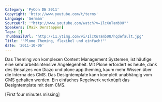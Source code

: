 ```yaml
---
Category: 'PyCon DE 2011'
Copyright: 'http://www.youtube.com/t/terms'
Language: 'German'
SourceUrl: '"http://www.youtube.com/watch?v=1lcXuTamb0U"'
Speakers: [Maik Derstappen]
Tags: []
ThumbnailUrl: 'http://i1.ytimg.com/vi/1lcXuTamb0U/hqdefault.jpg'
Title: '"Plone Theming, flexibel und einfach!"'
date: '2011-10-06'
---
```

Das Theming von komplexen Content Management Systemen, ist häufige eine sehr arbeitsintensive Angelegenheit. Mit Plone erfordert es heute, dank des Einsatzes von Diazo und plone.app.theming, kaum mehr Wissen über die Interna des CMS. Das Designtemplate kann komplett unabhängig vom CMS gehalten werden. Ein einfaches Regelwerk verknüpft das Designtemplate mit dem CMS.

[First four minutes missing]